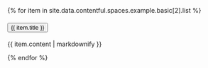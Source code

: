 <div class="usa-accordion">
    {% for item in site.data.contentful.spaces.example.basic[2].list %}
        <h4 class="usa-accordion__heading">
            <button
            class="usa-accordion__button"
            aria-expanded="false"
            aria-controls="a{{forloop.index}}"
            >
                {{ item.title }}
            </button>
        </h4>
        <div id="a{{forloop.index}}" class="usa-accordion__content usa-prose">
            <p>
                {{ item.content | markdownify }}
            </p>
        </div>
    {% endfor %}
</div>